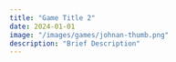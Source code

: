 ```yaml
---
title: "Game Title 2"
date: 2024-01-01
image: "/images/games/johnan-thumb.png"
description: "Brief Description"
---
```

